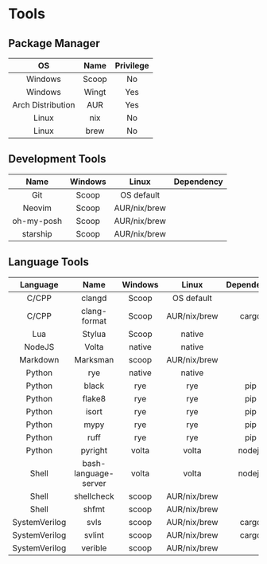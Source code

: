 # Tools

## Package Manager

|        OS         | Name  | Privilege |
| :---------------: | :---: | :-------: |
|      Windows      | Scoop |    No     |
|      Windows      | Wingt |    Yes    |
| Arch Distribution |  AUR  |    Yes    |
|       Linux       |  nix  |    No     |
|       Linux       | brew  |    No     |

## Development Tools

|    Name    | Windows |    Linux     | Dependency |
| :--------: | :-----: | :----------: | :--------: |
|    Git     |  Scoop  |  OS default  |            |
|   Neovim   |  Scoop  | AUR/nix/brew |            |
| oh-my-posh |  Scoop  | AUR/nix/brew |            |
|  starship  |  Scoop  | AUR/nix/brew |            |

## Language Tools

|   Language    |         Name         | Windows |    Linux     | Dependency |
| :-----------: | :------------------: | :-----: | :----------: | :--------: |
|     C/CPP     |        clangd        |  Scoop  |  OS default  |            |
|     C/CPP     |     clang-format     |  Scoop  | AUR/nix/brew |   cargo    |
|      Lua      |        Stylua        |  Scoop  |    native    |            |
|    NodeJS     |        Volta         | native  |    native    |            |
|   Markdown    |       Marksman       |  scoop  | AUR/nix/brew |            |
|    Python     |         rye          | native  |    native    |            |
|    Python     |        black         |   rye   |     rye      |    pip     |
|    Python     |        flake8        |   rye   |     rye      |    pip     |
|    Python     |        isort         |   rye   |     rye      |    pip     |
|    Python     |         mypy         |   rye   |     rye      |    pip     |
|    Python     |         ruff         |   rye   |     rye      |    pip     |
|    Python     |       pyright        |  volta  |    volta     |   nodejs   |
|     Shell     | bash-language-server |  volta  |    volta     |   nodejs   |
|     Shell     |      shellcheck      |  scoop  | AUR/nix/brew |            |
|     Shell     |        shfmt         |  scoop  | AUR/nix/brew |            |
| SystemVerilog |         svls         |  scoop  | AUR/nix/brew |   cargo    |
| SystemVerilog |        svlint        |  scoop  | AUR/nix/brew |   cargo    |
| SystemVerilog |       verible        |  scoop  | AUR/nix/brew |            |
